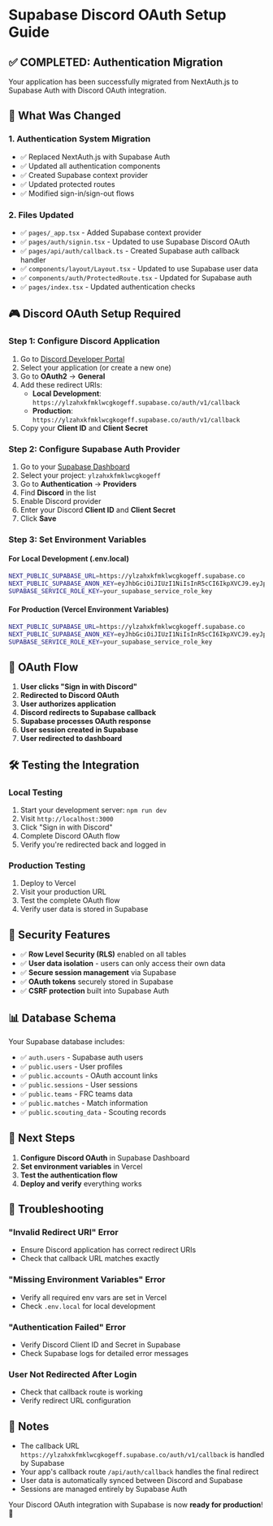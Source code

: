 # Supabase Discord OAuth Setup Guide

## ✅ **COMPLETED: Authentication Migration**

Your application has been successfully migrated from NextAuth.js to Supabase Auth with Discord OAuth integration.

## 🔧 **What Was Changed**

### 1. **Authentication System Migration**
- ✅ Replaced NextAuth.js with Supabase Auth
- ✅ Updated all authentication components
- ✅ Created Supabase context provider
- ✅ Updated protected routes
- ✅ Modified sign-in/sign-out flows

### 2. **Files Updated**
- ✅ `pages/_app.tsx` - Added Supabase context provider
- ✅ `pages/auth/signin.tsx` - Updated to use Supabase Discord OAuth
- ✅ `pages/api/auth/callback.ts` - Created Supabase auth callback handler
- ✅ `components/layout/Layout.tsx` - Updated to use Supabase user data
- ✅ `components/auth/ProtectedRoute.tsx` - Updated for Supabase auth
- ✅ `pages/index.tsx` - Updated authentication checks

## 🎮 **Discord OAuth Setup Required**

### **Step 1: Configure Discord Application**

1. Go to [Discord Developer Portal](https://discord.com/developers/applications)
2. Select your application (or create a new one)
3. Go to **OAuth2** → **General**
4. Add these redirect URIs:
   - **Local Development**: `https://ylzahxkfmklwcgkogeff.supabase.co/auth/v1/callback`
   - **Production**: `https://ylzahxkfmklwcgkogeff.supabase.co/auth/v1/callback`
5. Copy your **Client ID** and **Client Secret**

### **Step 2: Configure Supabase Auth Provider**

1. Go to your [Supabase Dashboard](https://supabase.com/dashboard)
2. Select your project: `ylzahxkfmklwcgkogeff`
3. Go to **Authentication** → **Providers**
4. Find **Discord** in the list
5. Enable Discord provider
6. Enter your Discord **Client ID** and **Client Secret**
7. Click **Save**

### **Step 3: Set Environment Variables**

#### **For Local Development (.env.local)**
```bash
NEXT_PUBLIC_SUPABASE_URL=https://ylzahxkfmklwcgkogeff.supabase.co
NEXT_PUBLIC_SUPABASE_ANON_KEY=eyJhbGciOiJIUzI1NiIsInR5cCI6IkpXVCJ9.eyJpc3MiOiJzdXBhYmFzZSIsInJlZiI6InlsemFoeGtmbWtsd2Nna29nZWZmIiwicm9sZSI6ImFub24iLCJpYXQiOjE3NTYyOTI1NTUsImV4cCI6MjA3MTg2ODU1NX0._szu1412tQglLNtGXBNP_dnjz59rTZiX3wvaw6IjDUE
SUPABASE_SERVICE_ROLE_KEY=your_supabase_service_role_key
```

#### **For Production (Vercel Environment Variables)**
```bash
NEXT_PUBLIC_SUPABASE_URL=https://ylzahxkfmklwcgkogeff.supabase.co
NEXT_PUBLIC_SUPABASE_ANON_KEY=eyJhbGciOiJIUzI1NiIsInR5cCI6IkpXVCJ9.eyJpc3MiOiJzdXBhYmFzZSIsInJlZiI6InlsemFoeGtmbWtsd2Nna29nZWZmIiwicm9sZSI6ImFub24iLCJpYXQiOjE3NTYyOTI1NTUsImV4cCI6MjA3MTg2ODU1NX0._szu1412tQglLNtGXBNP_dnjz59rTZiX3wvaw6IjDUE
SUPABASE_SERVICE_ROLE_KEY=your_supabase_service_role_key
```

## 🔄 **OAuth Flow**

1. **User clicks "Sign in with Discord"**
2. **Redirected to Discord OAuth**
3. **User authorizes application**
4. **Discord redirects to Supabase callback**
5. **Supabase processes OAuth response**
6. **User session created in Supabase**
7. **User redirected to dashboard**

## 🛠️ **Testing the Integration**

### **Local Testing**
1. Start your development server: `npm run dev`
2. Visit `http://localhost:3000`
3. Click "Sign in with Discord"
4. Complete Discord OAuth flow
5. Verify you're redirected back and logged in

### **Production Testing**
1. Deploy to Vercel
2. Visit your production URL
3. Test the complete OAuth flow
4. Verify user data is stored in Supabase

## 🔐 **Security Features**

- ✅ **Row Level Security (RLS)** enabled on all tables
- ✅ **User data isolation** - users can only access their own data
- ✅ **Secure session management** via Supabase
- ✅ **OAuth tokens** securely stored in Supabase
- ✅ **CSRF protection** built into Supabase Auth

## 📊 **Database Schema**

Your Supabase database includes:
- ✅ `auth.users` - Supabase auth users
- ✅ `public.users` - User profiles
- ✅ `public.accounts` - OAuth account links
- ✅ `public.sessions` - User sessions
- ✅ `public.teams` - FRC teams data
- ✅ `public.matches` - Match information
- ✅ `public.scouting_data` - Scouting records

## 🚀 **Next Steps**

1. **Configure Discord OAuth** in Supabase Dashboard
2. **Set environment variables** in Vercel
3. **Test the authentication flow**
4. **Deploy and verify** everything works

## 🐛 **Troubleshooting**

### **"Invalid Redirect URI" Error**
- Ensure Discord application has correct redirect URIs
- Check that callback URL matches exactly

### **"Missing Environment Variables" Error**
- Verify all required env vars are set in Vercel
- Check `.env.local` for local development

### **"Authentication Failed" Error**
- Verify Discord Client ID and Secret in Supabase
- Check Supabase logs for detailed error messages

### **User Not Redirected After Login**
- Check that callback route is working
- Verify redirect URL configuration

## 📝 **Notes**

- The callback URL `https://ylzahxkfmklwcgkogeff.supabase.co/auth/v1/callback` is handled by Supabase
- Your app's callback route `/api/auth/callback` handles the final redirect
- User data is automatically synced between Discord and Supabase
- Sessions are managed entirely by Supabase Auth

Your Discord OAuth integration with Supabase is now **ready for production**! 🎉

